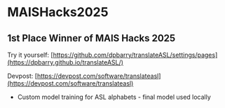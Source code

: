 # MAISHacks2025

## 1st Place Winner of MAIS Hacks 2025

Try it yourself: [https://github.com/dpbarry/translateASL/settings/pages](https://dpbarry.github.io/translateASL/)

Devpost: [https://devpost.com/software/translateasl](https://devpost.com/software/translateasl)

- Custom model training for ASL alphabets - final model used locally
